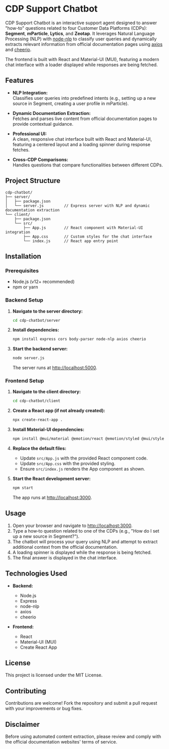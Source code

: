 # CDP Support Chatbot

CDP Support Chatbot is an interactive support agent designed to answer "how-to" questions related to four Customer Data Platforms (CDPs): **Segment**, **mParticle**, **Lytics**, and **Zeotap**. It leverages Natural Language Processing (NLP) with [node-nlp](https://www.npmjs.com/package/node-nlp) to classify user queries and dynamically extracts relevant information from official documentation pages using [axios](https://www.npmjs.com/package/axios) and [cheerio](https://www.npmjs.com/package/cheerio).

The frontend is built with React and Material-UI (MUI), featuring a modern chat interface with a loader displayed while responses are being fetched.

## Features

- **NLP Integration:**  
  Classifies user queries into predefined intents (e.g., setting up a new source in Segment, creating a user profile in mParticle).

- **Dynamic Documentation Extraction:**  
  Fetches and parses live content from official documentation pages to provide contextual guidance.

- **Professional UI:**  
  A clean, responsive chat interface built with React and Material-UI, featuring a centered layout and a loading spinner during response fetches.

- **Cross-CDP Comparisons:**  
  Handles questions that compare functionalities between different CDPs.

## Project Structure

```
cdp-chatbot/
├── server/
│   ├── package.json
│   └── server.js         // Express server with NLP and dynamic documentation extraction
└── client/
    ├── package.json
    └── src/
        ├── App.js        // React component with Material-UI integration
        ├── App.css       // Custom styles for the chat interface
        └── index.js      // React app entry point
```

## Installation

### Prerequisites

- Node.js (v12+ recommended)
- npm or yarn

### Backend Setup

1. **Navigate to the server directory:**

   ```bash
   cd cdp-chatbot/server
   ```

2. **Install dependencies:**

   ```bash
   npm install express cors body-parser node-nlp axios cheerio
   ```

3. **Start the backend server:**

   ```bash
   node server.js
   ```

   The server runs at [http://localhost:5000](http://localhost:5000).

### Frontend Setup

1. **Navigate to the client directory:**

   ```bash
   cd cdp-chatbot/client
   ```

2. **Create a React app (if not already created):**

   ```bash
   npx create-react-app .
   ```

3. **Install Material-UI dependencies:**

   ```bash
   npm install @mui/material @emotion/react @emotion/styled @mui/styles
   ```

4. **Replace the default files:**
   
   - Update `src/App.js` with the provided React component code.
   - Update `src/App.css` with the provided styling.
   - Ensure `src/index.js` renders the App component as shown.

5. **Start the React development server:**

   ```bash
   npm start
   ```

   The app runs at [http://localhost:3000](http://localhost:3000).

## Usage

1. Open your browser and navigate to [http://localhost:3000](http://localhost:3000).
2. Type a how‑to question related to one of the CDPs (e.g., "How do I set up a new source in Segment?").
3. The chatbot will process your query using NLP and attempt to extract additional context from the official documentation.
4. A loading spinner is displayed while the response is being fetched.
5. The final answer is displayed in the chat interface.

## Technologies Used

- **Backend:**
  - Node.js
  - Express
  - node-nlp
  - axios
  - cheerio

- **Frontend:**
  - React
  - Material-UI (MUI)
  - Create React App

## License

This project is licensed under the MIT License.

## Contributing

Contributions are welcome! Fork the repository and submit a pull request with your improvements or bug fixes.

## Disclaimer

Before using automated content extraction, please review and comply with the official documentation websites' terms of service.
